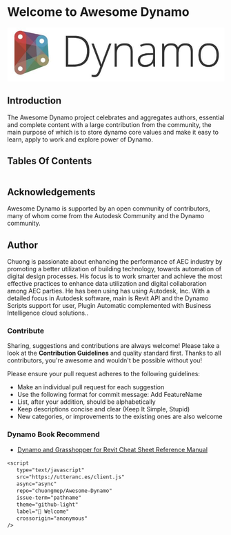 # Welcome to Awesome Dynamo

![](images/DynamoBackground.png)

## Introduction
The Awesome Dynamo project celebrates and aggregates authors, essential and complete content with a large contribution from the community, the main purpose of which is to store dynamo core values and make it easy to learn, apply to work and explore power of Dynamo.

## Tables Of Contents

```{tableofcontents}
```

## Acknowledgements
Awesome Dynamo is supported by an open community of contributors, many of whom come from the Autodesk Community and the Dynamo community.

## Author
Chuong is passionate about enhancing the performance of AEC industry by promoting a better utilization of building technology, towards automation of digital design processes. His focus is to work smarter and achieve the most effective practices to enhance data utilization and digital collaboration among AEC parties. He has been using has using Autodesk, Inc. With a detailed focus in Autodesk software, main is Revit API and the Dynamo Scripts support for user, Plugin Automatic complemented with Business Intelligence cloud solutions..

### Contribute
Sharing, suggestions and contributions are always welcome! Please take a look at the **Contribution Guidelines** and quality standard first. Thanks to all contributors, you're awesome and wouldn't be possible without you!

Please ensure your pull request adheres to the following guidelines:

- Make an individual pull request for each suggestion
- Use the following format for commit message: Add FeatureName
- List, after your addition, should be alphabetically
- Keep descriptions concise and clear (Keep It Simple, Stupid)
- New categories, or improvements to the existing ones are also welcome

### Dynamo Book Recommend

- [Dynamo and Grasshopper for Revit Cheat Sheet Reference Manual](https://www.amazon.sg/Dynamo-Grasshopper-Revit-Reference-Manual/dp/1735927236)

```{raw} html
<script
   type="text/javascript"
   src="https://utteranc.es/client.js"
   async="async"
   repo="chuongmep/Awesome-Dynamo"
   issue-term="pathname"
   theme="github-light"
   label="💬 Welcome"
   crossorigin="anonymous"
/>
```